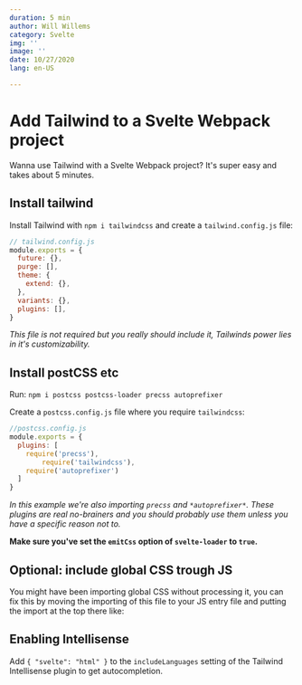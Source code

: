 ```yaml
---
duration: 5 min
author: Will Willems
category: Svelte
img: ''
image: ''
date: 10/27/2020
lang: en-US

---
```

# Add Tailwind to a Svelte Webpack project

Wanna use Tailwind with a Svelte Webpack project? It's super easy and takes about 5 minutes.

## Install tailwind

Install Tailwind with `npm i tailwindcss` and create a `tailwind.config.js` file:

```js
// tailwind.config.js
module.exports = {
  future: {},
  purge: [],
  theme: {
    extend: {},
  },
  variants: {},
  plugins: [],
}
```
*This file is not required but you really should include it, Tailwinds power lies in it's customizability.* 

## Install postCSS etc

Run: `npm i postcss postcss-loader precss autoprefixer`

Create a `postcss.config.js` file where you require `tailwindcss`:

```js
//postcss.config.js
module.exports = {
  plugins: [
    require('precss'),
		require('tailwindcss'),
    require('autoprefixer')
  ]
}
```
*In this example we're also importing `precss` and `*autoprefixer*`. These plugins are real no-brainers and you should probably use them unless you have a specific reason not to.*

**Make sure you've set the `emitCss` option of `svelte-loader` to `true`.**

## Optional: include global CSS trough JS

You might have been importing global CSS without processing it, you can fix this by moving the importing of this file to your JS entry file and putting the import at the top there like:

## Enabling Intellisense

Add `{ "svelte": "html" }` to the `includeLanguages` setting of the Tailwind Intellisense plugin to get autocompletion.
